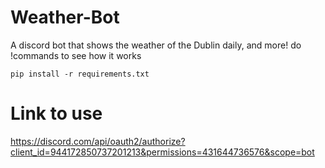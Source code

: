 # Weather-Bot
A discord bot that shows the weather of the Dublin daily, and more!
do !commands to see how it works

```
pip install -r requirements.txt
```

# Link to use
https://discord.com/api/oauth2/authorize?client_id=944172850737201213&permissions=431644736576&scope=bot

